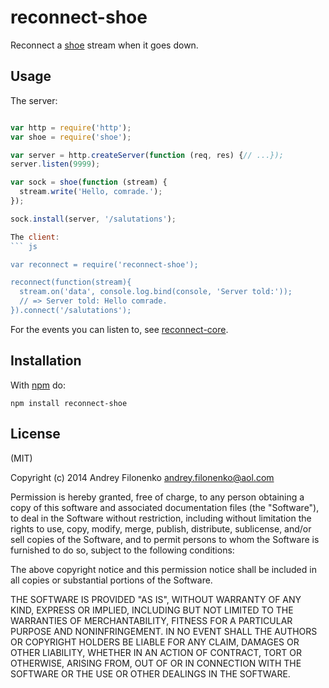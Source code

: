 # reconnect-shoe

Reconnect a [shoe](https://github.com/substack/shoe) stream when it goes down.

## Usage

The server:

``` js

var http = require('http');
var shoe = require('shoe');

var server = http.createServer(function (req, res) {// ...});
server.listen(9999);

var sock = shoe(function (stream) {
  stream.write('Hello, comrade.');
});

sock.install(server, '/salutations');

The client:
``` js

var reconnect = require('reconnect-shoe');

reconnect(function(stream){
  stream.on('data', console.log.bind(console, 'Server told:'));
  // => Server told: Hello comrade.
}).connect('/salutations');
```

For the events you can listen to, see
[reconnect-core](https://github.com/juliangruber/reconnect-core#usage).

## Installation

With [npm](https://npmjs.org) do:

```
npm install reconnect-shoe
```

## License

(MIT)

Copyright (c) 2014 Andrey Filonenko andrey.filonenko@aol.com

Permission is hereby granted, free of charge, to any person obtaining a copy of
this software and associated documentation files (the "Software"), to deal in
the Software without restriction, including without limitation the rights to
use, copy, modify, merge, publish, distribute, sublicense, and/or sell copies
of the Software, and to permit persons to whom the Software is furnished to do
so, subject to the following conditions:

The above copyright notice and this permission notice shall be included in all
copies or substantial portions of the Software.

THE SOFTWARE IS PROVIDED "AS IS", WITHOUT WARRANTY OF ANY KIND, EXPRESS OR
IMPLIED, INCLUDING BUT NOT LIMITED TO THE WARRANTIES OF MERCHANTABILITY,
FITNESS FOR A PARTICULAR PURPOSE AND NONINFRINGEMENT. IN NO EVENT SHALL THE
AUTHORS OR COPYRIGHT HOLDERS BE LIABLE FOR ANY CLAIM, DAMAGES OR OTHER
LIABILITY, WHETHER IN AN ACTION OF CONTRACT, TORT OR OTHERWISE, ARISING FROM,
OUT OF OR IN CONNECTION WITH THE SOFTWARE OR THE USE OR OTHER DEALINGS IN THE
SOFTWARE.
